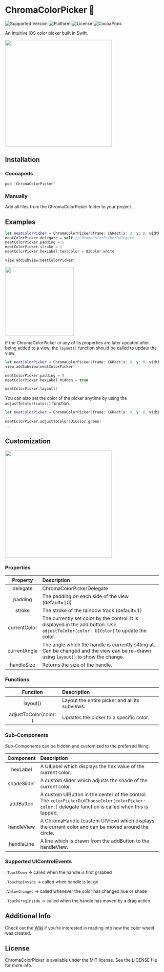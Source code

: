 # ChromaColorPicker :art:
![Supported Version](https://img.shields.io/badge/Swift-3.0-yellow.svg)
![Platform](https://img.shields.io/badge/platform-iOS-lightgray.svg)
![License](https://img.shields.io/badge/license-MIT-blue.svg)
![CocoaPods](https://img.shields.io/badge/CocoaPods-1.2-green.svg)

An intuitive iOS color picker built in Swift.

<img src="../assets/Screenshot-With-BG.png?raw=true" width="350">

## Installation
### Cocoapods
```
pod 'ChromaColorPicker'
```
### Manually
Add all files from the ChromaColorPicker folder to your project.


## Examples
```Swift
let neatColorPicker = ChromaColorPicker(frame: CGRect(x: 0, y: 0, width: 300, height: 300))
neatColorPicker.delegate = self //ChromaColorPickerDelegate
neatColorPicker.padding = 5
neatColorPicker.stroke = 3
neatColorPicker.hexLabel.textColor = UIColor.white

view.addSubview(neatColorPicker)
```
<img src="../assets/demo.gif?raw=true" width="225">

If the ChromaColorPicker or any of its properties are later updated after being added to a view, the `layout()` function should be called to update the view.

```Swift
let neatColorPicker = ChromaColorPicker(frame: CGRect(x: 0, y: 0, width: 300, height: 300))
view.addSubview(neatColorPicker)

neatColorPicker.padding = 0
neatColorPicker.hexLabel.hidden = true

neatColorPicker.layout()
```

You can also set the color of the picker anytime by using the `adjustToColor(color:)` function.

```Swift
let neatColorPicker = ChromaColorPicker(frame: CGRect(x: 0, y: 0, width: 300, height: 300))
...
neatColorPicker.adjustToColor(UIColor.green)
...
```

## Customization
<img src="../assets/Design_Breakdown.png?raw=true" width="350">

### Properties

| Property        | Description           |
| :-------------:          |:-------------|
| delegate                 | ChromaColorPickerDelegate |
| padding                  | The padding on each side of the view (default=10)    |
| stroke                   | The stroke of the rainbow track (default=1)    |
| currentColor | The currently set color by the control. It is displayed in the add button. Use `adjustToColor(color: UIColor)` to update the color.|
| currentAngle | The angle which the handle is currently sitting at. Can be changed and the view can be re-drawn using `layout()` to show the change.
| handleSize | Returns the size of the handle. |

### Functions
| Function        | Description           |
| :-------------:          |:-------------|
|layout() | Layout the entire picker and all its subviews.|
|adjustToColor(color: ) | Updates the picker to a specific color.|

### Sub-Components
Sub-Components can be hidden and customized to the preferred liking.

| Component        | Description           |
| :-------------:          |:-------------|
| hexLabel | A UILabel which displays the hex value of the current color. |
| shadeSlider | A custom slider which adjusts the shade of the current color. |
| addButton | A custom UIButton in the center of the control. The `colorPickerDidChooseColor(colorPicker: color:)` delegate function is called when this is tapped. |
| handleView | A ChromaHandle (custom UIView) which displays the current color and can be moved around the circle.|
| handleLine | A line which is drawn from the addButton to the handleView. |

### Supported UIControlEvents
`.TouchDown`       -> called when the handle is first grabbed

`.TouchUpInside`   -> called when handle is let go

`.ValueChanged`    -> called whenever the color has changed hue or shade

`.TouchDragInside` -> called when the handle has moved by a drag action


## Additional Info
Check out the [Wiki](https://github.com/joncardasis/ChromaColorPicker/wiki/Challenges-and-Solutions) if you're interested in reading into how the color wheel was created.

## License
ChromaColorPicker is available under the MIT license. See the LICENSE file for more info.
